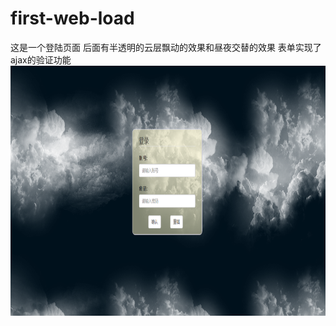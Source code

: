 # first-web-load
这是一个登陆页面
后面有半透明的云层飘动的效果和昼夜交替的效果
表单实现了ajax的验证功能
<img src="https://github.com/Ljhandnds123/first-web-load/blob/master/背景.png" width="850" height="400"/>
